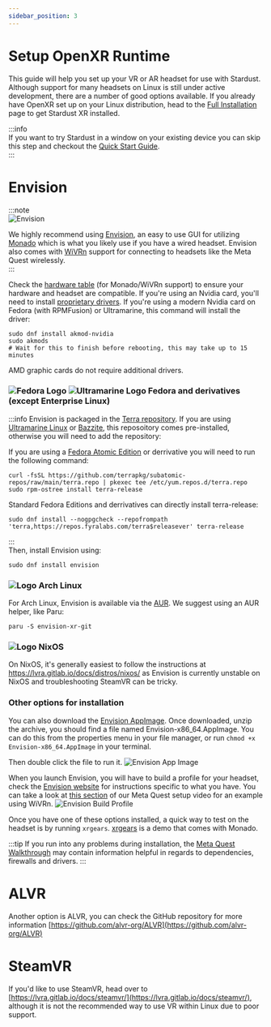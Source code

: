 ```yaml
---
sidebar_position: 3
---
```


# Setup OpenXR Runtime 

This guide will help you set up your VR or AR headset for use with Stardust. Although support for many headsets on Linux is still under active development, there are a number of good options available. If you already have OpenXR set up on your Linux distribution, head to the [Full Installation](manual) page to get Stardust XR installed. 

:::info  
If you want to try Stardust in a window on your existing device you can skip this step and checkout the [Quick Start Guide](Quickstart).  
:::  
# Envision
:::note  
![Envision](/img/docs/Envision_Monado.png)

We highly recommend using [Envision](https://lvra.gitlab.io/docs/fossvr/envision/), an easy to use GUI for utilizing [Monado](https://monado.dev/) which is what you likely use if you have a wired headset. Envision also comes with [WiVRn](https://github.com/WiVRn/WiVRn) support for connecting to headsets like the Meta Quest wirelessly.  
:::

Check the [hardware table](https://lvra.gitlab.io/docs/hardware/) (for Monado/WiVRn support) to ensure your hardware and headset are compatible. If you're using an Nvidia card, you'll need to install [proprietary drivers](https://rpmfusion.org/Howto/NVIDIA). If you're using a modern Nvidia card on Fedora (with RPMFusion) or Ultramarine, this command will install the driver:
```
sudo dnf install akmod-nvidia
sudo akmods
# Wait for this to finish before rebooting, this may take up to 15 minutes
```
AMD graphic cards do not require additional drivers.
<h3>
  <img 
    src="/img/docs/Fedora_logo.svg" 
    alt="Fedora Logo" 
    style={{ verticalAlign: 'middle', height: '1em', marginRight: '0.5em' }} 
  />
  <img 
    src="/img/docs/ultramarine-logo.svg" 
    alt="Ultramarine Logo" 
    style={{ verticalAlign: 'middle', height: '1em', marginRight: '0.5em' }} 
  />
  Fedora and derivatives (except Enterprise Linux)
</h3>

:::info
Envision is packaged in the [Terra repository](https://terra.fyralabs.com/). If you are using [Ultramarine Linux](https://ultramarine-linux.org) or [Bazzite](https://bazzite.gg), this reposoitory comes pre-installed, otherwise you will need to add the repository:

If you are using a [Fedora Atomic Edition](https://fedoraproject.org/atomic-desktops/) or derrivative you will need to run the following command:
```
curl -fsSL https://github.com/terrapkg/subatomic-repos/raw/main/terra.repo | pkexec tee /etc/yum.repos.d/terra.repo
sudo rpm-ostree install terra-release
```
Standard Fedora Editions and derrivatives can directly install terra-release:
```
sudo dnf install --nogpgcheck --repofrompath 'terra,https://repos.fyralabs.com/terra$releasever' terra-release
```
:::  
Then, install Envision using:
```
sudo dnf install envision
```
<h3>
  <img src="/img/docs/arch.png" alt="Logo" style={{ verticalAlign: 'middle', height: '1em', marginRight: '0.5em' }} />
  Arch Linux 
</h3>

For Arch Linux, Envision is available via the [AUR](https://aur.archlinux.org/packages/envision-xr-git). We suggest using an AUR helper, like Paru:
```
paru -S envision-xr-git
```
<h3>
  <img src="/img/docs/nixos.svg" alt="Logo" style={{ verticalAlign: 'middle', height: '1em', marginRight: '0.5em' }} />
  NixOS 
</h3>

On NixOS, it's generally easiest to follow the instructions at https://lvra.gitlab.io/docs/distros/nixos/ as Envision is currently unstable on NixOS and troubleshooting SteamVR can be tricky. 
### Other options for installation
You can also download the [Envision AppImage](https://gitlab.com/gabmus/envision/-/pipelines?ref=main&status=success). Once downloaded, unzip the archive, you should find a file named Envision-x86_64.AppImage. You can do this from the properties menu in your file manager, or run `chmod +x Envision-x86_64.AppImage` in your terminal.

Then double click the file to run it.
![Envision App Image](/img/docs/envisionappimage.png)

When you launch Envision, you will have to build a profile for your headset, check the [Envision website](https://lvra.gitlab.io/docs/fossvr/envision/) for instructions specific to what you have. You can take a look at [this section](https://youtu.be/Rgj9-9UwA2g?si=Rt23rZf01fzQt3RB&t=280) of our Meta Quest setup video for an example using WiVRn.
![Envision Build Profile](/img/docs/envisionbuildprofile.png)

Once you have one of these options installed, a quick way to test on the headset is by running `xrgears`. [xrgears](https://gitlab.freedesktop.org/monado/demos/xrgears) is a demo that comes with Monado.

:::tip
If you run into any problems during installation, the [Meta Quest Walkthrough](quest-3-setup) may contain information helpful in regards to dependencies, firewalls and drivers.
:::
# ALVR

Another option is ALVR, you can check the GitHub repository for more information [https://github.com/alvr-org/ALVR](https://github.com/alvr-org/ALVR)

# SteamVR

If you'd like to use SteamVR, head over to [https://lvra.gitlab.io/docs/steamvr/](https://lvra.gitlab.io/docs/steamvr/), although it is not the recommended way to use VR within Linux due to poor support. 

